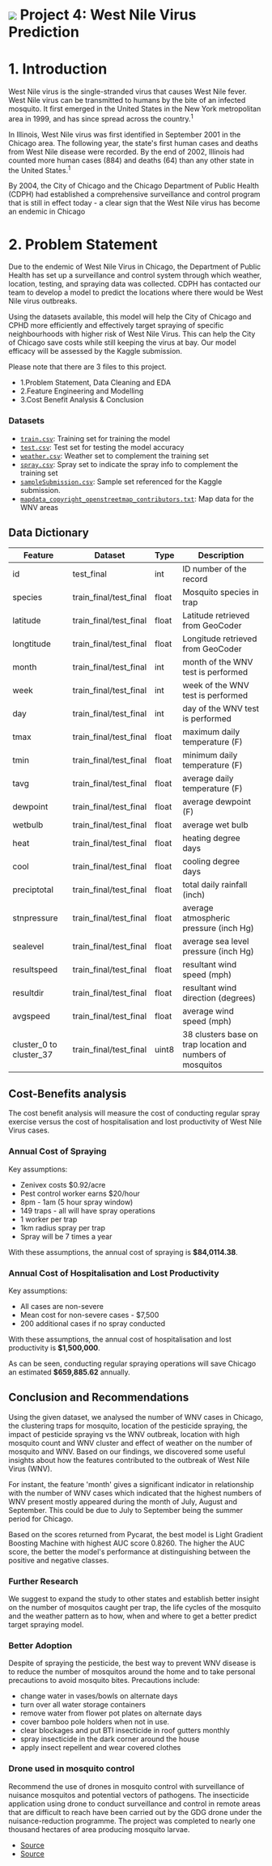 # ![](https://ga-dash.s3.amazonaws.com/production/assets/logo-9f88ae6c9c3871690e33280fcf557f33.png) Project 4: West Nile Virus Prediction

# 1. Introduction

West Nile virus is the single-stranded virus that causes West Nile fever. West Nile virus can be transmitted to humans by the bite of an infected mosquito. It first emerged in the United States in the New York metropolitan area in 1999, and has since spread across the country.<sup>1</sup>

In Illinois, West Nile virus was first identified in September 2001 in the Chicago area. The following year, the state's first human cases and deaths from West Nile disease were recorded. By the end of 2002, Illinois had counted more human cases (884) and deaths (64) than any other state in the United States.<sup>1</sup>

By 2004, the City of Chicago and the Chicago Department of Public Health (CDPH) had established a comprehensive surveillance and control program that is still in effect today - a clear sign that the West Nile virus has become an endemic in Chicago

# 2. Problem Statement

Due to the endemic of West Nile Virus in Chicago, the Department of Public Health has set up a surveillance and control system through which weather, location, testing, and spraying data was collected. CDPH has contacted our team to develop a model to predict the locations where there would be West Nile virus outbreaks.

Using the datasets available, this model will help the City of Chicago and CPHD more efficiently and effectively target spraying of specific neighbourhoods with higher risk of West Nile Virus. This can help the City of Chicago save costs while still keeping the virus at bay. Our model efficacy will be assessed by the Kaggle submission.

Please note that there are 3 files to this project.
- 1.Problem Statement, Data Cleaning and EDA
- 2.Feature Engineering and Modelling
- 3.Cost Benefit Analysis & Conclusion


### Datasets
* [`train.csv`](./assets/train.csv): Training set for training the model
* [`test.csv`](./assets/test.csv): Test set for testing the model accuracy
* [`weather.csv`](./assets/weather.csv): Weather set to complement the training set
* [`spray.csv`](./assets/spray.csv): Spray set to indicate the spray info to complement the training set
* [`sampleSubmission.csv`](./assets/sampleSubmission.csv): Sample set referenced for the Kaggle submission.
* [`mapdata_copyright_openstreetmap_contributors.txt`](./assets/mapdata_copyright_openstreetmap_contributors.txt): Map data for the WNV areas


## Data Dictionary

|Feature|Dataset|Type|Description|
|---|---|---|---|
|id|test_final|int|ID number of the record|
|species|train_final/test_final|float|Mosquito species in trap|
|latitude|train_final/test_final|float|Latitude retrieved from GeoCoder|
|longtitude|train_final/test_final|float|Longitude retrieved from GeoCoder|
|month|train_final/test_final|int|month of the WNV test is performed|
|week|train_final/test_final|int|week of the WNV test is performed|
|day|train_final/test_final|int|day of the WNV test is performed|
|tmax|train_final/test_final|float|maximum daily temperature (F)|
|tmin|train_final/test_final|float|minimum daily temperature (F)|
|tavg|train_final/test_final|float|average daily temperature (F)|
|dewpoint|train_final/test_final|float|average dewpoint (F)|
|wetbulb|train_final/test_final|float|average wet bulb|
|heat|train_final/test_final|float|heating degree days|
|cool|train_final/test_final|float|cooling degree days|
|preciptotal|train_final/test_final|float|total daily rainfall (inch)|
|stnpressure|train_final/test_final|float|average atmospheric pressure (inch Hg)|
|sealevel|train_final/test_final|float|average sea level pressure (inch Hg)|
|resultspeed|train_final/test_final|float|resultant wind speed (mph)|
|resultdir|train_final/test_final|float|resultant wind direction (degrees)|
|avgspeed|train_final/test_final|float|average wind speed (mph)|
|cluster_0 to cluster_37|train_final/test_final|uint8|38 clusters base on trap location and numbers of mosquitos|


## Cost-Benefits analysis

The cost benefit analysis will measure the cost of conducting regular spray exercise versus the cost of hospitalisation and lost productivity of West Nile Virus cases.


### Annual Cost of Spraying

Key assumptions:
- Zenivex costs \$0.92/acre
- Pest control worker earns $20/hour
- 8pm - 1am (5 hour spray window)
- 149 traps - all will have spray operations
- 1 worker per trap
- 1km radius spray per trap
- Spray will be 7 times a year

With these assumptions, the annual cost of spraying is **\$84,0114.38**.


### Annual Cost of Hospitalisation and Lost Productivity

Key assumptions:
- All cases are non-severe
- Mean cost for non-severe cases - \$7,500
- 200 additional cases if no spray conducted

With these assumptions, the annual cost of hospitalisation and lost productivity is **\$1,500,000**.

As can be seen, conducting regular spraying operations will save Chicago an estimated **\$659,885.62** annually.


## Conclusion and Recommendations

Using the given dataset, we analysed the number of WNV cases in Chicago, the clustering traps for mosquito, location of the pesticide spraying, the impact of pesticide spraying vs the WNV outbreak, location with high mosquito count and WNV cluster and effect of weather on the number of mosquito and WNV. Based on our findings, we discovered some useful insights about how the features contributed to the outbreak of West Nile Virus (WNV).

For instant, the feature 'month' gives a significant indicator in relationship with the number of WNV cases which indicated that the highest numbers of WNV present mostly appeared during the month of July, August and September. This could be due to July to September being the summer period for Chicago.

Based on the scores returned from Pycarat, the best model is Light Gradient Boosting Machine with highest AUC score 0.8260. The higher the AUC score, the better the model's performance at distinguishing between the positive and negative classes.

### Further Research

We suggest to expand the study to other states and establish better insight on the number of mosquitos caught per trap, the life cycles of the mosquito and the weather pattern as to how, when and where to get a better predict target spraying model.

### Better Adoption

Despite of spraying the pesticide, the best way to prevent WNV disease is to reduce the number of mosquitos around the home and to take personal precautions to avoid mosquito bites. Precautions include:
  * change water in vases/bowls on alternate days
  * turn over all water storage containers
  * remove water from flower pot plates on alternate days
  * cover bamboo pole holders when not in use.
  * clear blockages and put BTI insecticide in roof gutters monthly
  * spray insecticide in the dark corner around the house
  * apply insect repellent and wear covered clothes

### Drone used in mosquito control

Recommend the use of drones in mosquito control with surveillance of nuisance mosquitos and potential vectors of pathogens. The insecticide application using drone to conduct surveillance and control in remote areas that are difficult to reach have been carried out by the GDG drone under the nuisance-reduction programme. The project was completed to nearly one thousand hectares of area producing mosquito larvae.

- [Source](https://sensorsandsystems.com/west-nile-virus-and-mosquito-nuisance-prevention-with-a-uav/?utm_source=rss&utm_medium=rss&utm_campaign=west-nile-virus-and-mosquito-nuisance-prevention-with-a-uav)
- [Source](https://www.terminix.com/blog/science-nature/drones-in-mosquito-control/)
